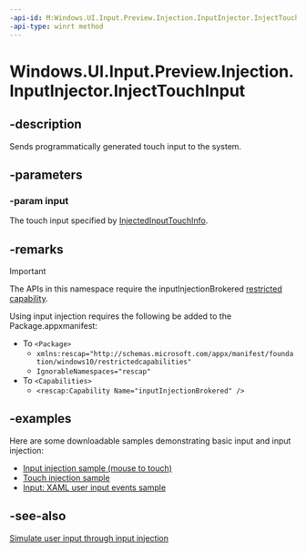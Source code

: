```yaml
---
-api-id: M:Windows.UI.Input.Preview.Injection.InputInjector.InjectTouchInput(Windows.Foundation.Collections.IIterable{Windows.UI.Input.Preview.Injection.InjectedInputTouchInfo})
-api-type: winrt method
---
```


<!-- Method syntax
public void InjectTouchInput(Windows.Foundation.Collections.IIterable<Windows.UI.Input.Preview.Injection.InjectedInputTouchInfo> input)
-->

# Windows.UI.Input.Preview.Injection.InputInjector.InjectTouchInput

## -description

Sends programmatically generated touch input to the system.

## -parameters

### -param input

The touch input specified by [InjectedInputTouchInfo](injectedinputtouchinfo.md).

## -remarks

> [!Important]
> The APIs in this namespace require the inputInjectionBrokered [restricted capability](/windows/uwp/packaging/app-capability-declarations#restricted-capabilities).

Using input injection requires the following be added to the Package.appxmanifest:

- To `<Package>`
    - `xmlns:rescap="http://schemas.microsoft.com/appx/manifest/foundation/windows10/restrictedcapabilities"`
    - `IgnorableNamespaces="rescap"`
- To `<Capabilities>`
    - `<rescap:Capability Name="inputInjectionBrokered" />`

## -examples

Here are some downloadable samples demonstrating basic input and input injection:

- [Input injection sample (mouse to touch)](https://github.com/MicrosoftDocs/windows-topic-specific-samples/archive/uwp-input-injection-mouse-to-touch.zip)
- [Touch injection sample](https://github.com/microsoftarchive/msdn-code-gallery-microsoft/tree/411c271e537727d737a53fa2cbe99eaecac00cc0/Official%20Windows%20Platform%20Sample/Input%20Touch%20injection%20sample)
- [Input: XAML user input events sample](https://github.com/microsoftarchive/msdn-code-gallery-microsoft/tree/411c271e537727d737a53fa2cbe99eaecac00cc0/Official%20Windows%20Platform%20Sample/Input%20XAML%20user%20input%20events%20sample)

## -see-also

[Simulate user input through input injection](/windows/uwp/design/input/input-injection)

